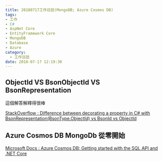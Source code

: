 ```yaml
---
title: 20180717工作日誌(MongoDB; Azure Cosmos DB)
tags:
- 工作
- C#
- AspNet Core
- EntityFramework Core
- MongoDB
- Database
- Azure
category:
  - 工作日誌
date: 2018-07-17 12:19:30
---
```

## ObjectId VS BsonObjectId VS BsonRepresentation ##

這個解答解釋得很棒

[StackOverflow : Difference between decorating a property in C# with BsonRepresentation(BsonType.ObjectId) vs BsonId vs ObjectId](https://stackoverflow.com/questions/38871416/difference-between-decorating-a-property-in-c-sharp-with-bsonrepresentationbson)

## Azure Cosmos DB MongoDb 從零開始 ##

[Microsoft Docs : Azure Cosmos DB: Getting started with the SQL API and .NET Core](https://docs.microsoft.com/en-us/azure/cosmos-db/sql-api-dotnetcore-get-started)